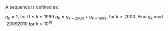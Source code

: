A sequence is defined as:

$g_k = 1$, for $0 \le k \le 1999$
$g_k = g_{k-2000} + g_{k - 1999}$, for $k \ge 2000$.
Find $g_k \bmod 20092010$ for $k = 10^{18}$.